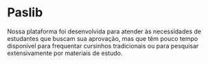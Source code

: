 # Paslib
Nossa plataforma foi desenvolvida para atender às necessidades de estudantes que buscam sua aprovação, mas que têm pouco tempo disponível para frequentar cursinhos tradicionais ou para pesquisar extensivamente por materiais de estudo.
